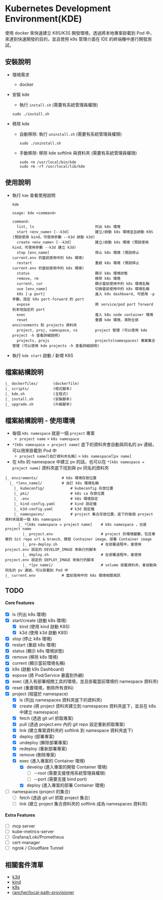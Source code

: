 # Kubernetes Development Environment(KDE)

使用 docker 來快速建立 K8S/K3S 開發環境，透過將本地專案掛載到 Pod 中，來達到快速開發的目的，並且使用 k9s 管理介面在 IDE 的終端機中進行開發測試。

## 安裝說明

- 環境需求

  - docker

- 安裝 kde
  - 執行 `install.sh` (需要有系統管理員權限)
  ```
  sudo ./install.sh
  ```
- 移除 kde
  - 自動移除: 執行 `uninstall.sh` (需要有系統管理員權限)
    ```
    sudo ./uninstall.sh
    ```
  - 手動移除: 移除 kde softlink 與資料夾 (需要有系統管理員權限)
    ```
    sudo rm /usr/local/bin/kde
    sudo rm -rf /usr/local/lib/kde
    ```

## 使用說明

- 執行 `kde` 查看使用說明

  ```
  kde
  ```

  ```
  usage: kde <command>

  command:
    list, ls                            列出 k8s 環境
    start <env_name> [--k3d]            建立/啟動 k8s 環境並且啟動 K9S (預設使用 kind，可使用參數 --k3d 啟動 k3d)
    create <env_name> [--k3d]           建立/啟動 k8s 環境 (預設使用 kind，可使用參數 --k3d 建立 k3d)
    stop [env_name]                     停止 k8s 環境 (預設停止 current.env 的當前使用中的 k8s 環境)
    restart                             重啟 k8s 環境 (預設停止 current.env 的當前使用中的 k8s 環境)
    status                              顯示 k8s 環境狀態
    remove, rm                          移除 k8s 環境
    current, cur                        顯示當前使用中的 k8s 環境名稱
    use [env_name]                      切換當前使用中的 k8s 環境名稱
    k9s [-p port]                       進入 k9s dashboard, 可使用 -p 參數，設定 k9s port-forward 的 port
    expose                              將 service/pod port forward 到本地指定的 port
    exec                                進入 k8s node container 環境
    reset                               重置 kde 環境，清除全部 environments 和 projects 資料夾
    project, proj, namespace, ns        project 管理 (可以使用 kde project -h 查看詳細說明)
    projects, projs                     projects(namespaces) 專案集合管理 (可以使用 kde projects -h 查看詳細說明)
  ```

- 執行 `kde start` 啟動 / 新增 K8S

## 檔案結構說明

```
|_ dockerfiles/       (dockerfile)
|_ scripts/           (程式腳本)
|_ kde.sh             (主程式)
|_ install.sh         (安裝腳本)
|_ upgrade.sh         (升級腳本)
```

## 檔案結構說明 - 使用環境

- 每個 `k8s namespace` 就是一個 `project` 專案
  - `project name` = `k8s namespace`
- `*[k8s namespace = project name]` 底下的資料夾會自動與同名的 pv 連結，可以用來掛載到 Pod 中
  - `project name`/`[自訂資料夾名稱]` = `k8s namespace`/`[pv name]`
- 在 k8s 的 namespace 中建立 pv 的話，也可以在 `*[k8s namespace = project name]` 資料夾底下找到與 pv 同名的資料夾

```
|_ enviroments/           # k8s 環境存放位置
  |_ *[env_name]/         # 自訂 k8s 環境名稱
    |_ kubeconfig/            # kubeconfig 存放位置
    |_ pki/                   # k8s ca 存放位置
    |_ .env                   # k8s 環境設定
    |_ kind-config.yaml       # kind 設定檔
    |_ k3d-config.yaml        # k3d 設定檔
    |_ namespaces/            # project 集合存放位置，底下的每個 project 資料夾就是一個 k8s namespace
      |_ *[k8s namespace = project name]    # k8s namespace ，也是 project name
        |_ project.env                      # project 的環境變數，包含專案的 Git repo url & branch、開發 Container image、部署 Container image
        |_ pre-deploy.sh                    # 在部署過程中，會使用 project.env 設定的 DEVELOP_IMAGE 來執行的腳本
        |_ deploy.sh                        # 在部署過程中，會使用 project.env 設定的 DEPLOY_IMAGE 來執行的腳本
        |_ *[pv name]/                      # volume 掛載資料夾，會自動與同名的 pv 連結，可以掛載到 Pod 中
|_ current.env            # 當前使用中的 k8s 環境相關資訊
```

## TODO

#### Core Features

- [x] ls (列出 k8s 環境)
- [x] start/create (啟動 k8s 環境)
  - [x] kind (使用 kind 啟動 K8S)
  - [x] k3d (使用 k3d 啟動 K8S)
- [x] stop (停止 k8s 環境)
- [x] restart (重啟 k8s 環境)
- [x] status (顯示 k8s 環境狀態)
- [x] remove (移除 k8s 環境)
- [x] current (顯示當前環境名稱)
- [x] k9s (啟動 k9s Dashboard)
- [x] expose (將 Pod/Service 暴露到外網)
- [x] exec (進入有部署相關工具的環境，並且掛載當前環境的 namespace 資料夾)
- [x] reset (重置環境，刪除所有資料)
- [x] project (相當於 namespace)
  - [x] ls (列出 namespaces 資料夾底下的資料夾)
  - [x] create (將 project 資料夾建立到 namespaces 資料夾底下，並且在 k8s 中建立 namespace)
  - [x] fetch (透過 git url 抓取專案)
  - [x] pull (透過 project.env 內的 git repo 設定重新抓取專案)
  - [x] link (建立專案資料夾的 softlink 到 namespace 資料夾底下)
  - [x] deploy (部署專案)
  - [x] undeploy (解除部署專案)
  - [x] redeploy (重新部署專案)
  - [x] remove (刪除專案)
  - [x] exec (進入專案的 Container 環境)
    - [x] develop (進入專案的開發 Container 環境)
      - [ ] --root (需要支援使用系統管理員權限)
      - [ ] --port (需要支援 bind port)
    - [x] deploy (進入專案的部署 Container 環境)
- [ ] namespaces (project 的集合)
  - [ ] fetch (透過 git url 抓取 project 集合)
  - [ ] link (建立 project 集合資料夾的 softlink 成為 namespaces 資料夾)

#### Extra Features

- [ ] mcp server
- [ ] kube-metrics-server
- [ ] Grafana/Loki/Prometheus
- [ ] cert-manager
- [ ] ngrok / Cloudflare Tunnel

## 相關套件清單

- [k3d](https://k3d.io/stable/)
- [kind](https://kind.sigs.k8s.io/)
- [k9s](https://k9scli.io/)
- [rancher/local-path-provisioner](https://github.com/rancher/local-path-provisioner)
